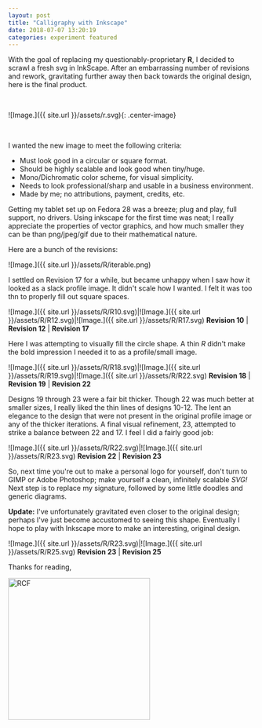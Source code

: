 ```yaml
---
layout: post
title: "Calligraphy with Inkscape"
date: 2018-07-07 13:20:19
categories: experiment featured
---
```


With the goal of replacing my questionably-proprietary **R**, I decided to scrawl a fresh svg in InkScape. After an embarrassing number of revisions and rework, gravitating further away then back towards the original design, here is the final product.

<br />

![Image.]({{ site.url }}/assets/r.svg){: .center-image}

<br />

I wanted the new image to meet the following criteria:
- Must look good in a circular or square format.
- Should be highly scalable and look good when tiny/huge.
- Mono/Dichromatic color scheme, for visual simplicity.
- Needs to look professional/sharp and usable in a business environment.
- Made by me; no attributions, payment, credits, etc. 

Getting my tablet set up on Fedora 28 was a breeze; plug and play, full support, no drivers. Using inkscape for the first time was neat; I really appreciate the properties of vector graphics, and how much smaller they can be than png/jpeg/gif due to their mathematical nature.

Here are a bunch of the revisions:

![Image.]({{ site.url }}/assets/R/iterable.png)

I settled on Revision 17 for a while, but became unhappy when I saw how it looked as a slack profile image. It didn't scale how I wanted. I felt it was too thn to properly fill out square spaces.

![Image.]({{ site.url }}/assets/R/R10.svg)|![Image.]({{ site.url }}/assets/R/R12.svg)|![Image.]({{ site.url }}/assets/R/R17.svg)
**Revision 10** | **Revision 12** | **Revision 17**

Here I was attempting to visually fill the circle shape. A thin *R* didn't make the bold impression I needed it to as a profile/small image.

![Image.]({{ site.url }}/assets/R/R18.svg)|![Image.]({{ site.url }}/assets/R/R19.svg)|![Image.]({{ site.url }}/assets/R/R22.svg)
**Revision 18** | **Revision 19** | **Revision 22**

Designs 19 through 23 were a fair bit thicker. Though 22 was much better at smaller sizes, I really liked the thin lines of designs 10-12. The lent an elegance to the design that were not present in the original profile image or any of the thicker iterations. A final visual refinement, 23, attempted to strike a balance between 22 and 17. I feel I did a fairly good job:

![Image.]({{ site.url }}/assets/R/R22.svg)|![Image.]({{ site.url }}/assets/R/R23.svg)
**Revision 22** | **Revision 23**

So, next time you're out to make a personal logo for yourself, don't turn to GIMP or Adobe Photoshop; make yourself a clean, infinitely scalable *SVG!* Next step is to replace my signature, followed by some little doodles and generic diagrams.

**Update:** I've unfortunately gravitated even closer to the original design; perhaps I've just become accustomed to seeing this shape. Eventually I hope to play with Inkscape more to make an interesting, original design.

![Image.]({{ site.url }}/assets/R/R23.svg)|![Image.]({{ site.url }}/assets/R/R25.svg)
**Revision 23** | **Revision 25**

Thanks for reading,

<img src="{{ site.url }}/assets/art/s.png" alt="RCF" style="border-radius:0; width: 289px;"/>
